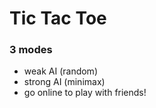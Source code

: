 # Tic Tac Toe

### 3 modes
- weak AI (random)
- strong AI (minimax)
- go online to play with friends!
